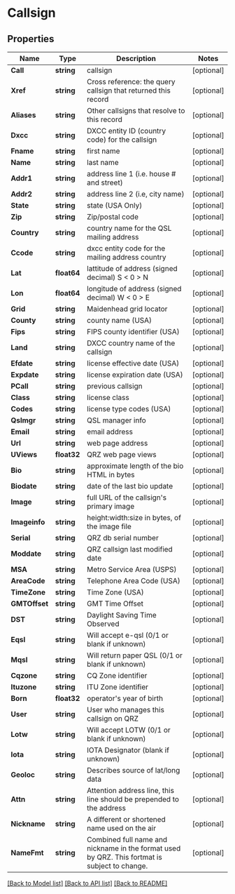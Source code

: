 # Callsign

## Properties

Name | Type | Description | Notes
------------ | ------------- | ------------- | -------------
**Call** | **string** | callsign | [optional] 
**Xref** | **string** | Cross reference: the query callsign that returned this record | [optional] 
**Aliases** | **string** | Other callsigns that resolve to this record | [optional] 
**Dxcc** | **string** | DXCC entity ID (country code) for the callsign | [optional] 
**Fname** | **string** | first name | [optional] 
**Name** | **string** | last name | [optional] 
**Addr1** | **string** | address line 1 (i.e. house # and street) | [optional] 
**Addr2** | **string** | address line 2 (i.e, city name) | [optional] 
**State** | **string** | state (USA Only) | [optional] 
**Zip** | **string** | Zip/postal code | [optional] 
**Country** | **string** | country name for the QSL mailing address | [optional] 
**Ccode** | **string** | dxcc entity code for the mailing address country | [optional] 
**Lat** | **float64** | lattitude of address (signed decimal) S &lt; 0 &gt; N | [optional] 
**Lon** | **float64** | longitude of address (signed decimal) W &lt; 0 &gt; E | [optional] 
**Grid** | **string** | Maidenhead grid locator | [optional] 
**County** | **string** | county name (USA) | [optional] 
**Fips** | **string** | FIPS county identifier (USA) | [optional] 
**Land** | **string** | DXCC country name of the callsign | [optional] 
**Efdate** | **string** | license effective date (USA) | [optional] 
**Expdate** | **string** | license expiration date (USA) | [optional] 
**PCall** | **string** | previous callsign | [optional] 
**Class** | **string** | license class | [optional] 
**Codes** | **string** | license type codes (USA) | [optional] 
**Qslmgr** | **string** | QSL manager info | [optional] 
**Email** | **string** | email address | [optional] 
**Url** | **string** | web page address | [optional] 
**UViews** | **float32** | QRZ web page views | [optional] 
**Bio** | **string** | approximate length of the bio HTML in bytes | [optional] 
**Biodate** | **string** | date of the last bio update | [optional] 
**Image** | **string** | full URL of the callsign&#39;s primary image | [optional] 
**Imageinfo** | **string** | height:width:size in bytes, of the image file | [optional] 
**Serial** | **string** | QRZ db serial number | [optional] 
**Moddate** | **string** | QRZ callsign last modified date | [optional] 
**MSA** | **string** | Metro Service Area (USPS) | [optional] 
**AreaCode** | **string** | Telephone Area Code (USA) | [optional] 
**TimeZone** | **string** | Time Zone (USA) | [optional] 
**GMTOffset** | **string** | GMT Time Offset | [optional] 
**DST** | **string** | Daylight Saving Time Observed | [optional] 
**Eqsl** | **string** | Will accept e-qsl (0/1 or blank if unknown) | [optional] 
**Mqsl** | **string** | Will return paper QSL (0/1 or blank if unknown) | [optional] 
**Cqzone** | **string** | CQ Zone identifier | [optional] 
**Ituzone** | **string** | ITU Zone identifier | [optional] 
**Born** | **float32** | operator&#39;s year of birth | [optional] 
**User** | **string** | User who manages this callsign on QRZ | [optional] 
**Lotw** | **string** | Will accept LOTW (0/1 or blank if unknown) | [optional] 
**Iota** | **string** | IOTA Designator (blank if unknown) | [optional] 
**Geoloc** | **string** | Describes source of lat/long data | [optional] 
**Attn** | **string** | Attention address line, this line should be prepended to the address | [optional] 
**Nickname** | **string** | A different or shortened name used on the air | [optional] 
**NameFmt** | **string** | Combined full name and nickname in the format used by QRZ. This fortmat is subject to change. | [optional] 

[[Back to Model list]](../README.md#documentation-for-models) [[Back to API list]](../README.md#documentation-for-api-endpoints) [[Back to README]](../README.md)


